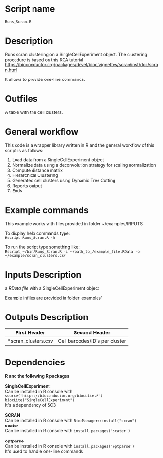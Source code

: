 Script name
================
`Runs_Scran.R`

Description
================
Runs scran clustering on a SingleCellExperiment object.
The clustering procedure is based on this RCA tutorial https://bioconductor.org/packages/devel/bioc/vignettes/scran/inst/doc/scran.html

It allows to provide one-line commands.

Outfiles
================
A table with the cell clusters.<br />

General workflow
================
This code is a wrapper library written in R and the general workflow of this script is as follows:
  1. Load data from a SingleCellExperiment object
  2. Normalize data using a deconvolution strategy for scaling normalization
  3. Compute distance matrix
  4. Hierarchical Clustering
  5. Generated cell clusters using Dynamic Tree Cutting
  6. Reports output
  7. Ends

  Example commands
  ================
  This example works with files provided in folder ~/examples/INPUTS<br />

  To display help commands type: <br />
  `Rscript Runs_Scran.R -h`

  To run the script type something like:<br />
  `Rscript ~/bin/Runs_Scran.R -i ~/path_to_/example_file.RData -o ~/example/scran_clusters.csv`

  Inputs Description
  ================

  a *RData file* with a SingleCellExperiment object

  Example infiles are provided in folder 'examples'

  Outputs Description
  ================
  | First Header |  Second Header |
  | ---------------------------------------- |  ------------------------------------------- |
  | *scran_clusters.csv                        |  Cell barcodes/ID's per cluster              |


Dependencies
================

**R and the following R packages** <br /><br />
**SingleCellExperiment** <br />
Can be installed in R console with `source("https://bioconductor.org/biocLite.R")` <br />
`biocLite("SingleCellExperiment")` <br />
It's a dependency of SC3 <br /><br />
**SCRAN** <br />
Can be installed in R console with `BiocManager::install("scran")` <br />
**scater** <br />
Can be installed in R console with `install.packages('scater')`<br /><br />
**optparse**<br />
Can be installed in R console with `install.packages('optparse')`<br />
It's used to handle one-line commands<br /><br />
